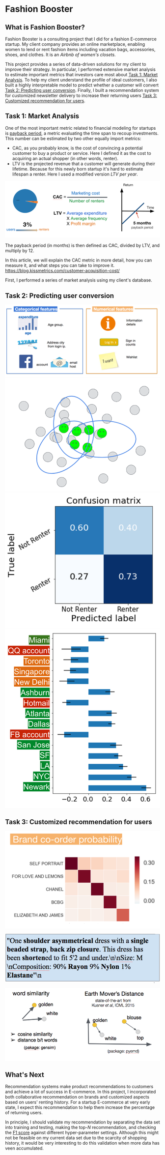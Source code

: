 # Fashion Booster

## What is Fashion Booster?
Fashion Booster is a consulting project that I did for a fashion E-commerce
startup.
 My client company provides an online marketplace,
 enabling women to lend or rent fashion items 
 including vacation bags, accessories, shoes, and clothes.
It is an *Airbnb of women's closets*. 

 This project provides a series of data-driven solutions for my client
 to improve their strategy.
 In particular, I performed extensive market analysis to estimate important metrics
 that investors care most about [Task 1: Market Analysis](#t1). 
 To help my client understand the profile of ideal customers, 
 I also built a highly interpretable model to predict whether a customer will convert 
 [Task 2: Predicting user conversion](#t2).
 Finally, I built a recommendation system for customized 
 newsletter delivery to increase their returning users
 [Task 3: Customized recommendation for users](#3).
 


## Task 1: Market Analysis

One of the most important metric related to financial modeling for startups
 is [payback period](http://www.portocapital.com/startup-financial-advice-metrics-payback-irr-gross-margin-porto-capital/),
 a metric evaluating the time span to recoup investments. This number can be estimated by 
 two other equally import metrics:
 
 - CAC, as you probably know, is the cost of convincing a potential customer to buy a product or service. 
 Here I defined it as the cost to acquiring an actual shopper (in other words, renter).
 - LTV is the projected revenue that a customer will generate during their lifetime. 
 Because for this newly born startup it's hard to estimate lifespan a renter. 
 Here I used a modified version *LTV per year*.
 
 ![market_analysis](img/task1/market_analysis.png)
 

The payback period (in months) is then defined as CAC, divided by LTV, and multiply by 12.

In this article, we will explain the CAC metric in more detail, how you can measure it, and what steps you can take to improve it.
https://blog.kissmetrics.com/customer-acquisition-cost/


First, I performed a series of market analysis using my client's database. 




## Task 2: Predicting user conversion

![feature_engineer](img/task2/feature_engineer.png)
![imbalanced_data](img/task2/imbalanced_data.png)
![confusion_matrix](img/task2/confusion_matrix.png)
![feature_importance](img/task2/feature_importance.png)




## Task 3: Customized recommendation for users

![brand](img/task3/brand_similarity.png)

![tokenizer](img/task3/example_tokenizer.png)

![description](img/task3/word2vec_description_similarity.png)






## What's Next
Recommendation systems make product recommendations to customers and 
achieve a lot of success in E-commerce.  In this project, I incorporated
both collaborative recommendation on brands and customized aspects
based on users' renting history. For a startup E-commerce at very
 early state, I expect this recommendation to help them increase the percentage
 of returning users.
 
 
In principle, I should validate 
my recommendation by separating the data set into training and testing, 
making the top-*N* recommendation, and checking the [F1 score](http://aimotion.blogspot.com/2011/05/evaluating-recommender-systems.html)
against different hyper-parameter settings. Although this might not
be feasible on my current data set due to the scarcity of 
shopping history, it would be very interesting to do this validation
when more data has veen accumulated.

